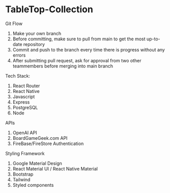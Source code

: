 # TableTop-Collection

Git Flow
1. Make your own branch
2. Before committing, make sure to pull from main to get the most up-to-date repository
3. Commit and push to the branch every time there is progress without any errors 
4. After submitting pull request, ask for approval from two other teammembers before merging into main branch

Tech Stack:
1. React Router
2. React Native
3. Javascript
4. Express
5. PostgreSQL
6. Node

APIs
1. OpenAI API
2. BoardGameGeek.com API
3. FireBase/FireStore Authentication

Styling Framework 
1. Google Material Design 
2. React Material UI / React Native Material 
3. Bootstrap
4. Tailwind
5. Styled components

